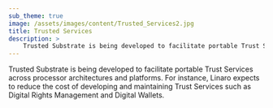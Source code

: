 ```yaml
---
sub_theme: true
image: /assets/images/content/Trusted_Services2.jpg
title: Trusted Services
description: >
    Trusted Substrate is being developed to facilitate portable Trust Services across processor architectures and platforms...
---
```

Trusted Substrate is being developed to facilitate portable Trust Services across processor architectures and platforms. For instance, Linaro expects to reduce the cost of developing and maintaining Trust Services such as  Digital Rights Management and Digital Wallets.

